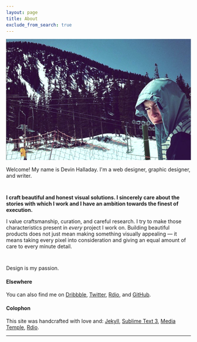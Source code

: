```yaml
---
layout: page
title: About
exclude_from_search: true
---
```

![Devin Halladay](/uploads/2013/10/devin.jpg)

<p class="no-indent" style="margin-bottom: 3em;">Welcome! My name is Devin Halladay. I'm a web designer, graphic designer, and writer.</p>

<p class="lead"><strong>I craft beautiful and honest visual solutions. I sincerely care about the stories with which I work and I have an ambition towards the finest of execution.</strong></p>

<p class="no-indent" style="margin-bottom: 3em;">I value craftsmanship, curation, and careful research. I try to make those characteristics present in <i>every</i> project I work on. Building beautiful products does not just mean making something visually appealing &mdash; it means taking every pixel into consideration and giving an equal amount of care to every minute detail.</p>

<p class="no-indent">Design is my passion.</p>

#### Elsewhere

You can also find me on [Dribbble](http://dribbble.com/devinhalladay), [Twitter](http://twitter.com/devinhalladay), [Rdio](http://rdio.com/people/devinhalladay), and [GitHub](http://github.com/devinhalladay).

#### Colophon
This site was handcrafted with love and: [Jekyll](http://jekyllrb.com), [Sublime Text 3](http://www.sublimetext.com/3), [Media Temple](http://mediatemple.net), [Rdio](http://rdio.com).

<hr>